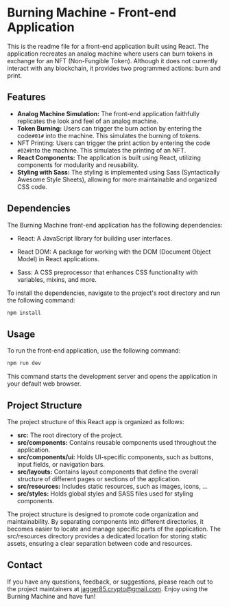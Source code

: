 
# Burning Machine - Front-end Application

This is the readme file for a front-end application built using React. The application recreates an analog machine where users can burn tokens in exchange for an NFT (Non-Fungible Token). Although it does not currently interact with any blockchain, it provides two programmed actions: burn and print.




## Features

- **Analog Machine Simulation:** The front-end application faithfully replicates the look and feel of an analog machine.
- **Token Burning:** Users can trigger the burn action by entering the code`#01#` into the machine. This simulates the burning of tokens.
- NFT Printing: Users can trigger the print action by entering the code `#02#`into the machine. This simulates the printing of an NFT.
- **React Components:** The application is built using React, utilizing components for modularity and reusability.
- **Styling with Sass:** The styling is implemented using Sass (Syntactically Awesome Style Sheets), allowing for more maintainable and organized CSS code.

## Dependencies

The Burning Machine front-end application has the following dependencies:

- React: A JavaScript library for building user interfaces.

- React DOM: A package for working with the DOM (Document Object Model) in React applications.

- Sass: A CSS preprocessor that enhances CSS functionality with variables, mixins, and more.

To install the dependencies, navigate to the project's root directory and run the following command:


```bash
npm install
```
## Usage

To run the front-end application, use the following command:

```bash
npm run dev
```

This command starts the development server and opens the application in your default web browser.
## Project Structure
The project structure of this React app is organized as follows:

- **src:** The root directory of the project.
- **src/components:** Contains reusable components used throughout the application.
- **src/components/ui:** Holds UI-specific components, such as buttons, input fields, or navigation bars.
- **src/layouts:** Contains layout components that define the overall structure of different pages or sections of the application.
- **src/resources:** Includes static resources, such as images, icons, ...
- **src/styles:** Holds global styles and SASS files used for styling components.

The project structure is designed to promote code organization and maintainability. By separating components into different directories, it becomes easier to locate and manage specific parts of the application. The src/resources directory provides a dedicated location for storing static assets, ensuring a clear separation between code and resources.
## Contact

If you have any questions, feedback, or suggestions, please reach out to the project maintainers at jagger85.crypto@gmail.com. Enjoy using the Burning Machine and have fun!
